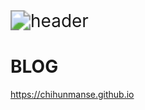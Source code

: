<img src="https://capsule-render.vercel.app/api?type=rect&color=gradient&height=200&section=header&text=Chihun Park&fontSize=80" alt="header" style="zoom:200%;" />

# BLOG

https://chihunmanse.github.io


